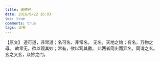 ```yaml
---
title: 道德经
date: 2016/9/22 16:03
toc: true
comments: true
tags: 读书
---
```


【原文】
道可道，非常道；名可名，非常名。
无名，天地之始；有名，万物之母。
故常无，欲以观其妙；常有，欲以观其徼。
此两者同出而异名，同谓之玄。
玄之又玄，众妙之门。
